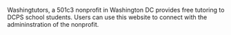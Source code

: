 Washingtutors, a 501c3 nonprofit in Washington DC provides free tutoring to DCPS school students. 
Users can use this website to connect with the admininstration of the nonprofit. 
